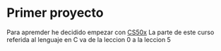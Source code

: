 # Primer proyecto
Para apremder he decidido empezar con [CS50x](https://cs50.harvard.edu/x/)
La parte de este curso referida al lenguaje en C va de la leccion 0 a la leccion 5
